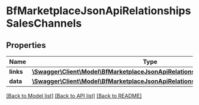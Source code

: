 # BfMarketplaceJsonApiRelationshipsSalesChannels

## Properties
Name | Type | Description | Notes
------------ | ------------- | ------------- | -------------
**links** | [**\Swagger\Client\Model\BfMarketplaceJsonApiRelationshipsSalesChannelsLinks**](BfMarketplaceJsonApiRelationshipsSalesChannelsLinks.md) |  | [optional] 
**data** | [**\Swagger\Client\Model\BfMarketplaceJsonApiRelationshipsSalesChannelsData[]**](BfMarketplaceJsonApiRelationshipsSalesChannelsData.md) |  | [optional] 

[[Back to Model list]](../../README.md#documentation-for-models) [[Back to API list]](../../README.md#documentation-for-api-endpoints) [[Back to README]](../../README.md)

